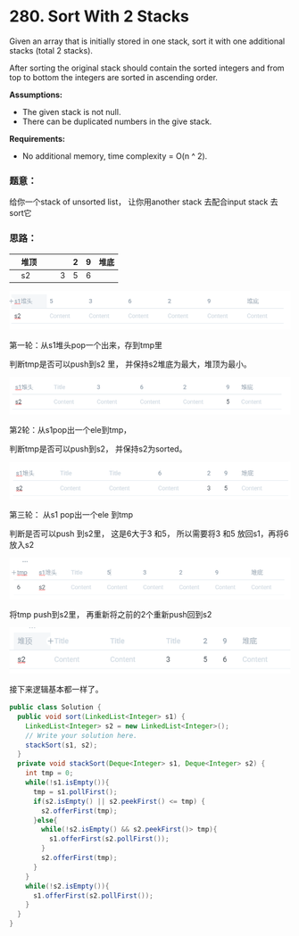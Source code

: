 # 280. Sort With 2 Stacks



Given an array that is initially stored in one stack, sort it with one additional stacks \(total 2 stacks\).

After sorting the original stack should contain the sorted integers and from top to bottom the integers are sorted in ascending order.

**Assumptions:**

* The given stack is not null.
* There can be duplicated numbers in the give stack.

**Requirements:**

* No additional memory, time complexity = O\(n ^ 2\).

### 题意：

给你一个stack of unsorted list， 让你用another stack 去配合input stack 去sort它

### 思路：

|  | 堆顶 |  |  |  | 2 | 9 | 堆底 |
| :--- | :--- | :--- | :--- | :--- | :--- | :--- | :--- |
|  | s2 |  |  | 3 | 5 | 6 |  |

![](../../.gitbook/assets/image%20%2843%29.png)

第一轮：从s1堆头pop一个出来，存到tmp里

判断tmp是否可以push到s2 里， 并保持s2堆底为最大，堆顶为最小。

![](../../.gitbook/assets/image%20%2841%29.png)

第2轮：从s1pop出一个ele到tmp，

判断tmp是否可以push到s2， 并保持s2为sorted。

![](../../.gitbook/assets/image%20%2840%29.png)

第三轮： 从s1 pop出一个ele 到tmp

判断是否可以push 到s2里， 这是6大于3 和5， 所以需要将3 和5 放回s1，再将6放入s2

![](../../.gitbook/assets/image%20%2839%29.png)

将tmp push到s2里， 再重新将之前的2个重新push回到s2

![](../../.gitbook/assets/image%20%2842%29.png)

接下来逻辑基本都一样了。



```java
public class Solution {
  public void sort(LinkedList<Integer> s1) {
    LinkedList<Integer> s2 = new LinkedList<Integer>();
    // Write your solution here.
    stackSort(s1, s2);
  }
  private void stackSort(Deque<Integer> s1, Deque<Integer> s2) {
    int tmp = 0;
    while(!s1.isEmpty()){
      tmp = s1.pollFirst();
      if(s2.isEmpty() || s2.peekFirst() <= tmp) {
        s2.offerFirst(tmp);
      }else{
        while(!s2.isEmpty() && s2.peekFirst()> tmp){
          s1.offerFirst(s2.pollFirst());
        }
        s2.offerFirst(tmp);
      }
    }
    while(!s2.isEmpty()){
      s1.offerFirst(s2.pollFirst());
    }
  } 
}
```

